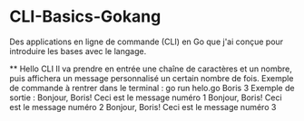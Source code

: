 # CLI-Basics-Gokang
Des applications  en ligne de commande (CLI) en Go que j'ai conçue pour  introduire les bases  avec le langage.

** Hello CLI 
Il va prendre en entrée une chaîne de caractères et un nombre, puis affichera un message personnalisé un certain nombre de fois.
Exemple de commande à rentrer dans le terminal : go run helo.go Boris 3
Exemple de sortie : 
Bonjour, Boris! Ceci est le message numéro 1
Bonjour, Boris! Ceci est le message numéro 2
Bonjour, Boris! Ceci est le message numéro 3



